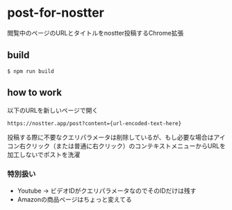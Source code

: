 # post-for-nostter
閲覧中のページのURLとタイトルをnostter投稿するChrome拡張

## build

```
$ npm run build
```

## how to work

以下のURLを新しいページで開く
```
https://nostter.app/post?content={url-encoded-text-here}
```

投稿する際に不要なクエリパラメータは削除しているが、もし必要な場合はアイコン右クリック（または普通に右クリック）のコンテキストメニューからURLを加工しないでポストを洗濯

### 特別扱い

- Youtube -> ビデオIDがクエリパラメータなのでそのIDだけは残す
- Amazonの商品ページはちょっと変えてる
